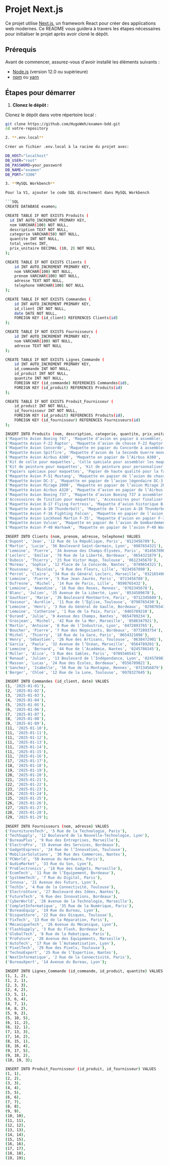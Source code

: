 # Projet Next.js

Ce projet utilise [Next.js](https://nextjs.org/), un framework React pour créer des applications web modernes. Ce README vous guidera à travers les étapes nécessaires pour initialiser le projet après avoir cloné le dépôt.

## Prérequis

Avant de commencer, assurez-vous d'avoir installé les éléments suivants :

- [Node.js](https://nodejs.org/) (version 12.0 ou supérieure)
- [npm](https://www.npmjs.com/) ou [yarn](https://yarnpkg.com/)

## Étapes pour démarrer

1. **Clonez le dépôt :**

  Clonez le dépôt dans votre répertoire local :

  ```bash
  git clone https://github.com/HugoWeh/examen-bdd.git
  cd votre-repository

2. **.env.local**

  Créer un fichier .env.local à la racine du projet avec: 

  DB_HOST="localhost"
  DB_USER="root"
  DB_PASSWORD=your_password
  DB_NAME="examen"
  DB_PORT="3306"

3. **MySQL Workbench**

  Pour la V1, ajouter le code SQL directement dans MySQL Workbench

  ```SQL
  CREATE DATABASE examen;

  CREATE TABLE IF NOT EXISTS Produits (
    id INT AUTO_INCREMENT PRIMARY KEY,
    nom VARCHAR(100) NOT NULL,
    description TEXT NOT NULL,
    categorie VARCHAR(50) NOT NULL,
    quantite INT NOT NULL,
	total_ventes INT,
    prix_unitaire DECIMAL (10, 2) NOT NULL
  );

  CREATE TABLE IF NOT EXISTS Clients (
      id INT AUTO_INCREMENT PRIMARY KEY,
      nom VARCHAR(100) NOT NULL,
      prenom VARCHAR(100) NOT NULL,
      adresse TEXT NOT NULL,
      telephone VARCHAR(100) NOT NULL
  );

  CREATE TABLE IF NOT EXISTS Commandes (
      id INT AUTO_INCREMENT PRIMARY KEY,
      id_client INT NOT NULL,
      date DATE NOT NULL,
      FOREIGN KEY (id_client) REFERENCES Clients(id)
  );

  CREATE TABLE IF NOT EXISTS Fournisseurs (
      id INT AUTO_INCREMENT PRIMARY KEY,
      nom VARCHAR(100) NOT NULL,
      adresse TEXT NOT NULL
  );

  CREATE TABLE IF NOT EXISTS Lignes_Commande (
      id INT AUTO_INCREMENT PRIMARY KEY,
      id_commande INT NOT NULL,
      id_produit INT NOT NULL,
      quantite INT NOT NULL,
      FOREIGN KEY (id_commande) REFERENCES Commandes(id),
      FOREIGN KEY (id_produit) REFERENCES Produits(id)
  );

  CREATE TABLE IF NOT EXISTS Produit_Fournisseur (
      id_produit INT NOT NULL,
      id_fournisseur INT NOT NULL,
      FOREIGN KEY (id_produit) REFERENCES Produits(id),
      FOREIGN KEY (id_fournisseur) REFERENCES Fournisseurs(id)
  );

  INSERT INTO Produits (nom, description, categorie, quantite, prix_unitaire, total_ventes) VALUES
  ('Maquette Avion Boeing 747', 'Maquette d’avion en papier à assembler, modèle Boeing 747', 'Maquettes', 200, 12.99, 0),
  ('Maquette Avion F-22 Raptor', 'Maquette d’avion de chasse F-22 Raptor en papier', 'Maquettes', 150, 9.99, 0),
  ('Maquette Avion Concorde', 'Maquette en papier du Concorde à assembler', 'Maquettes', 100, 14.99, 0),
  ('Maquette Avion Spitfire', 'Maquette d’avion de la Seconde Guerre mondiale, Spitfire', 'Maquettes', 80, 11.99, 0),
  ('Maquette Avion Airbus A380', 'Maquette en papier de l’Airbus A380', 'Maquettes', 120, 15.99, 0),
  ('Kit de colle pour maquettes', 'Colle spéciale pour assembler les maquettes d’avion en papier', 'Accessoires', 500, 3.99, 0),
  ('Kit de peinture pour maquettes', 'Kit de peinture pour personnaliser les maquettes d’avion en papier', 'Accessoires', 200, 7.99, 0),
  ('Papiers spéciaux pour maquettes', 'Papier de haute qualité pour la fabrication de maquettes d’avion', 'Accessoires', 300, 4.99, 0),
  ('Maquette Avion P-51 Mustang', 'Maquette en papier de l’avion de chasse P-51 Mustang', 'Maquettes', 100, 10.99, 0),
  ('Maquette Avion DC-3', 'Maquette en papier de l’avion légendaire DC-3', 'Maquettes', 75, 13.99, 0),
  ('Maquette Avion Mirage 2000', 'Maquette en papier de l’avion Mirage 2000', 'Maquettes', 150, 9.99, 0),
  ('Maquette Avion Airbus A320', 'Maquette d’avion en papier de l’Airbus A320', 'Maquettes', 180, 12.49, 0),
  ('Maquette Avion Boeing 737', 'Maquette d’avion Boeing 737 à assembler', 'Maquettes', 250, 11.49, 0),
  ('Accessoires de finition pour maquettes', 'Accessoires pour finaliser les détails des maquettes d’avion en papier', 'Accessoires', 100, 6.99, 0),
  ('Maquette Avion B-17 Flying Fortress', 'Maquette d’avion historique B-17 Flying Fortress', 'Maquettes', 50, 15.99, 0),
  ('Maquette Avion A-10 Thunderbolt', 'Maquette de l’avion A-10 Thunderbolt en papier', 'Maquettes', 120, 10.49, 0),
  ('Maquette Avion F-16 Fighting Falcon', 'Maquette en papier de l’avion de chasse F-16', 'Maquettes', 90, 8.99, 0),
  ('Maquette Avion Lockheed Martin F-35', 'Maquette d’avion en papier F-35', 'Maquettes', 60, 14.99, 0),
  ('Maquette Avion Vulcan', 'Maquette en papier de l’avion de bombardement Vulcan', 'Maquettes', 40, 16.99, 0),
  ('Maquette Avion P-40 Warhawk', 'Maquette en papier de l’avion P-40 Warhawk', 'Maquettes', 70, 9.49, 0);

  INSERT INTO Clients (nom, prenom, adresse, telephone) VALUES
  ('Dupont', 'Jean', '12 Rue de la République, Paris', '0123456789'),
  ('Martin', 'Lucie', '56 Boulevard Saint-Germain, Lyon', '0987654321'),
  ('Lemoine', 'Pierre', '34 Avenue des Champs-Élysées, Paris', '0145678901'),
  ('Leclerc', 'Emilie', '78 Rue de la Liberté, Bordeaux', '0654321879'),
  ('Dubois', 'Thierry', '23 Rue Victor Hugo, Toulouse', '0612345678'),
  ('Moreau', 'Sophie', '12 Place de la Concorde, Nantes', '0789654321'),
  ('Rousseau', 'Nicolas', '8 Rue des Fleurs, Lille', '0234567890'),
  ('Perrot', 'Claire', '34 Rue du Général Leclerc, Marseille', '0321654987'),
  ('Lemoine', 'Pierre', '5 Rue Jean Jaurès, Paris', '0723456789'),
  ('Dufresne', 'Michel', '14 Rue de Paris, Lille', '0598765432'),
  ('Lemoine', 'Amandine', '16 Rue des Roses, Rennes', '0702345678'),
  ('Blanc', 'Julien', '25 Avenue de la Liberté, Lyon', '0534589678'),
  ('Gauthier', 'Marie', '36 Boulevard Montmartre, Paris', '0712345689'),
  ('Vasseur', 'Aurélie', '11 Rue de l’Église, Toulouse', '0798765430'),
  ('Lemoine', 'Henri', '3 Rue du Général de Gaulle, Bordeaux', '0298765431'),
  ('Lemoine', 'Catherine', '1 Rue de la Paix, Paris', '0465789210'),
  ('Durand', 'Julie', '9 Avenue des Champs, Nantes', '0654789234'),
  ('Grosjean', 'Michel', '42 Rue de la Mer, Marseille', '0586347921'),
  ('Martin', 'Antoine', '8 Rue de l’Industrie, Lyon', '0472893765'),
  ('Boucher', 'Pierre', '7 Rue des Négociants, Bordeaux', '0772893754'),
  ('Michel', 'Thierry', '18 Rue de la Gare, Paris', '0654321098'),
  ('Henry', 'Sébastien', '26 Rue des Artisans, Toulouse', '0638472901'),
  ('Garcia', 'Paola', '32 Avenue de l’Océan, Marseille', '0564789201'),
  ('Lemoine', 'Bernard', '44 Rue de l’Académie, Nantes', '0245786345'),
  ('Muller', 'Alice', '3 Rue des Sables, Paris', '0789346541'),
  ('Renaud', 'Julien', '13 Boulevard de l’Indépendance, Lyon', '0245789812'),
  ('Masson', 'Lucas', '24 Rue des Écoles, Bordeaux', '0556789821'),
  ('Sanchez', 'Isabelle', '56 Rue de la Montagne, Rennes', '0723456879'),
  ('Berger', 'Chloé', '12 Rue de la Lune, Toulouse', '0978327645');

  INSERT INTO Commandes (id_client, date) VALUES
  (1, '2025-01-01'),
  (2, '2025-01-02'),
  (3, '2025-01-03'),
  (4, '2025-01-04'),
  (5, '2025-01-05'),
  (6, '2025-01-06'),
  (7, '2025-01-07'),
  (8, '2025-01-08'),
  (9, '2025-01-09'),
  (11, '2025-01-10'),
  (11, '2025-01-11'),
  (11, '2025-01-12'),
  (11, '2025-01-13'),
  (11, '2025-01-14'),
  (11, '2025-01-15'),
  (11, '2025-01-16'),
  (17, '2025-01-17'),
  (18, '2025-01-18'),
  (19, '2025-01-19'),
  (20, '2025-01-20'),
  (21, '2025-01-21'),
  (22, '2025-01-22'),
  (23, '2025-01-23'),
  (24, '2025-01-24'),
  (25, '2025-01-25'),
  (26, '2025-01-26'),
  (27, '2025-01-27'),
  (28, '2025-01-28'),
  (29, '2025-01-29');

  INSERT INTO Fournisseurs (nom, adresse) VALUES
  ('FournituresTech', '5 Rue de la Technologie, Paris'),
  ('TechSupply', '12 Boulevard de la Nouvelle-Technologie, Lyon'),
  ('BureauPlus', '9 Rue des Entreprises, Marseille'),
  ('ElectroPro', '15 Avenue des Services, Bordeaux'),
  ('GadgetExpress', '24 Rue de l’Innovation, Toulouse'),
  ('MobilierSolutions', '30 Rue des Commerces, Nantes'),
  ('PCWorld', '50 Avenue du Hardware, Paris'),
  ('AudioMarket', '33 Rue du Son, Lyon'),
  ('ProElectronics', '18 Rue des Gadgets, Marseille'),
  ('EcomTech', '11 Rue de l’Équipement, Bordeaux'),
  ('SystèmeTech', '7 Rue du Digital, Paris'),
  ('Innova', '21 Avenue des Futurs, Lyon'),
  ('TechIn', '4 Rue de la Connectivité, Toulouse'),
  ('ElectroStore', '27 Boulevard des Idées, Nantes'),
  ('FutureTech', '6 Rue des Innovations, Bordeaux'),
  ('CyberWorld', '28 Avenue de la Technologie, Marseille'),
  ('CompletInformatique', '35 Rue de la Numérique, Paris'),
  ('BureauEquip', '19 Rue du Bureau, Lyon'),
  ('DisqueStore', '22 Rue des Disques, Toulouse'),
  ('FixTech', '13 Rue de la Réparation, Paris'),
  ('MécaniqueTech', '26 Avenue du Mécanique, Lyon'),
  ('FlashSupply', '3 Rue du Flash, Bordeaux'),
  ('GlobalTech', '8 Rue de la Robotique, Paris'),
  ('ProFuture', '20 Avenue des Équipements, Marseille'),
  ('AutoTech', '17 Rue de l’Automatisation, Lyon'),
  ('PixelTech', '29 Rue des Pixels, Toulouse'),
  ('TechnoExpert', '25 Rue de l’Expertise, Nantes'),
  ('NextInformatique', '2 Rue de la Connectivité, Paris'),
  ('BureauXpert', '14 Avenue du Bureau, Lyon');

  INSERT INTO Lignes_Commande (id_commande, id_produit, quantite) VALUES
  (1, 1, 2),
  (1, 2, 1),
  (2, 3, 3),
  (2, 4, 2),
  (3, 5, 1),
  (3, 6, 4),
  (4, 7, 1),
  (4, 8, 2),
  (5, 9, 2),
  (5, 10, 5),
  (6, 11, 2),
  (6, 12, 1),
  (7, 13, 3),
  (7, 14, 2),
  (8, 15, 1),
  (8, 16, 4),
  (9, 17, 5),
  (9, 18, 2),
  (10, 19, 3);

  INSERT INTO Produit_Fournisseur (id_produit, id_fournisseur) VALUES
  (1, 1),
  (2, 2),
  (3, 3),
  (4, 4),
  (5, 5),
  (6, 6),
  (7, 7),
  (8, 8),
  (9, 9),
  (10, 10),
  (11, 11),
  (12, 12),
  (13, 13),
  (14, 14),
  (15, 15),
  (16, 16),
  (17, 17),
  (18, 18),
  (19, 19);
```